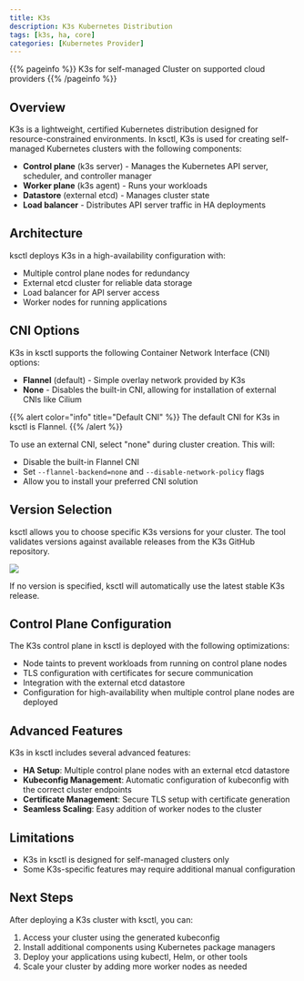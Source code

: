 ```yaml
---
title: K3s
description: K3s Kubernetes Distribution
tags: [k3s, ha, core]
categories: [Kubernetes Provider]
---
```


{{% pageinfo %}}
K3s for self-managed Cluster on supported cloud providers
{{% /pageinfo %}}

## Overview

K3s is a lightweight, certified Kubernetes distribution designed for resource-constrained environments. In ksctl, K3s is used for creating self-managed Kubernetes clusters with the following components:

* **Control plane** (k3s server) - Manages the Kubernetes API server, scheduler, and controller manager
* **Worker plane** (k3s agent) - Runs your workloads
* **Datastore** (external etcd) - Manages cluster state
* **Load balancer** - Distributes API server traffic in HA deployments

## Architecture

ksctl deploys K3s in a high-availability configuration with:

- Multiple control plane nodes for redundancy
- External etcd cluster for reliable data storage
- Load balancer for API server access
- Worker nodes for running applications

## CNI Options

K3s in ksctl supports the following Container Network Interface (CNI) options:

* **Flannel** (default) - Simple overlay network provided by K3s
* **None** - Disables the built-in CNI, allowing for installation of external CNIs like Cilium

{{% alert color="info" title="Default CNI" %}}
The default CNI for K3s in ksctl is Flannel.
{{% /alert %}}

To use an external CNI, select "none" during cluster creation. This will:
- Disable the built-in Flannel CNI
- Set `--flannel-backend=none` and `--disable-network-policy` flags
- Allow you to install your preferred CNI solution

## Version Selection

ksctl allows you to choose specific K3s versions for your cluster. The tool validates versions against available releases from the K3s GitHub repository.

![](/img/k3s-ver.png)

If no version is specified, ksctl will automatically use the latest stable K3s release.

## Control Plane Configuration

The K3s control plane in ksctl is deployed with the following optimizations:

- Node taints to prevent workloads from running on control plane nodes
- TLS configuration with certificates for secure communication
- Integration with the external etcd datastore
- Configuration for high-availability when multiple control plane nodes are deployed

## Advanced Features

K3s in ksctl includes several advanced features:

- **HA Setup**: Multiple control plane nodes with an external etcd datastore
- **Kubeconfig Management**: Automatic configuration of kubeconfig with the correct cluster endpoints
- **Certificate Management**: Secure TLS setup with certificate generation
- **Seamless Scaling**: Easy addition of worker nodes to the cluster

## Limitations

- K3s in ksctl is designed for self-managed clusters only
- Some K3s-specific features may require additional manual configuration

## Next Steps

After deploying a K3s cluster with ksctl, you can:

1. Access your cluster using the generated kubeconfig
2. Install additional components using Kubernetes package managers
3. Deploy your applications using kubectl, Helm, or other tools
4. Scale your cluster by adding more worker nodes as needed
